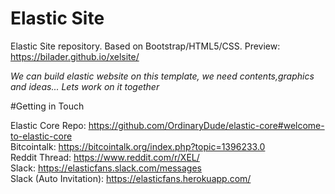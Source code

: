# Elastic Site

Elastic Site repository. Based on Bootstrap/HTML5/CSS. Preview: https://bilader.github.io/xelsite/

<em>We can build elastic website on this template, we need contents,graphics and ideas... Lets work on it together</em>

#Getting in Touch

Elastic Core Repo: https://github.com/OrdinaryDude/elastic-core#welcome-to-elastic-core<br>
Bitcointalk: https://bitcointalk.org/index.php?topic=1396233.0<br>
Reddit Thread: https://www.reddit.com/r/XEL/<br>
Slack: https://elasticfans.slack.com/messages<br>
Slack (Auto Invitation): https://elasticfans.herokuapp.com/
